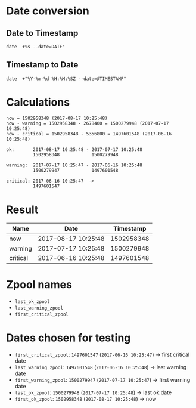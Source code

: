 # Date conversion

## Date to Timestamp

```
date  +%s --date=DATE"
```

## Timestamp to Date

```
date  +"%Y-%m-%d %H:%M:%SZ --date=@TIMESTAMP"
```

# Calculations

```
now = 1502958348 (2017-08-17 10:25:48)
now - warning = 1502958348 - 2678400 = 1500279948 (2017-07-17 10:25:48)
now - critical = 1502958348 - 5356800 = 1497601548 (2017-06-16 10:25:48)
```

```
ok:       2017-08-17 10:25:48 - 2017-07-17 10:25:48
          1502958348            1500279948

warning:  2017-07-17 10:25:47 - 2017-06-16 10:25:48
          1500279947            1497601548

critical: 2017-06-16 10:25:47  ->
          1497601547
```

# Result

| Name     | Date                | Timestamp  |
|----------|---------------------|------------|
| now      | 2017-08-17 10:25:48 | 1502958348 |
| warning  | 2017-07-17 10:25:48 | 1500279948 |
| critical | 2017-06-16 10:25:48 | 1497601548 |

# Zpool names

* `last_ok_zpool`
* `last_warning_zpool`
* `first_critical_zpool`

# Dates chosen for testing

* `first_critical_zpool`: `1497601547` (`2017-06-16 10:25:47`) -> first critical date
* `last_warning_zpool`: `1497601548` (`2017-06-16 10:25:48`) -> last warning date
* `first_warning_zpool`: `1500279947` (`2017-07-17 10:25:47`) -> first warning date
* `last_ok_zpool`: `1500279948` (`2017-07-17 10:25:48`) -> last ok date
* `first_ok_zpool`: `1502958348` (`2017-08-17 10:25:48`) -> now
